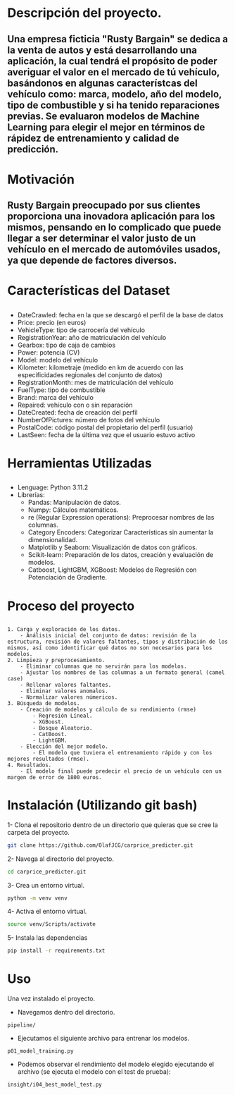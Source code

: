 # Descripción del proyecto.

## Una empresa ficticia **"Rusty Bargain"** se dedica a la venta de autos y está desarrollando una aplicación, la cual tendrá el propósito de poder averiguar el valor en el mercado de tú vehículo, basándonos en algunas característcas del vehículo como: marca, modelo, año del modelo, tipo de combustible y si ha tenido reparaciones previas. Se evaluaron modelos de **Machine Learning** para elegir el mejor en términos de rápidez de entrenamiento y calidad de predicción.

# Motivación

## **Rusty Bargain** preocupado por sus clientes proporciona una inovadora aplicación para los mismos, pensando en lo complicado que puede llegar a ser determinar el valor justo de un vehículo en el mercado de automóviles usados, ya que depende de factores diversos. 

# Características del Dataset

## 
- DateCrawled: fecha en la que se descargó el perfil de la base de datos
- Price: precio (en euros)
- VehicleType: tipo de carrocería del vehículo
- RegistrationYear: año de matriculación del vehículo
- Gearbox: tipo de caja de cambios
- Power: potencia (CV)
- Model: modelo del vehículo
- Kilometer: kilometraje (medido en km de acuerdo con las especificidades regionales del conjunto de datos)
- RegistrationMonth: mes de matriculación del vehículo
- FuelType: tipo de combustible
- Brand: marca del vehículo
- Repaired: vehículo con o sin reparación
- DateCreated: fecha de creación del perfil
- NumberOfPictures: número de fotos del vehículo
- PostalCode: código postal del propietario del perfil (usuario)
- LastSeen: fecha de la última vez que el usuario estuvo activo

# Herramientas Utilizadas

## 
- Lenguage: Python 3.11.2
- Librerías:
	- Pandas: Manipulación de datos.
	- Numpy: Cálculos matemáticos.
	- re (Regular Expression operations): Preprocesar nombres de las columnas.
	- Category Encoders: Categorizar Características sin aumentar la dimensionalidad.
	- Matplotlib y Seaborn: Visualización de datos con gráficos.
	- Scikit-learn: Preparación de los datos, creación y evaluación de modelos.
	- Catboost, LightGBM, XGBoost: Modelos de Regresión con Potenciación de Gradiente.
	
# Proceso del proyecto

## 
	1. Carga y exploración de los datos.
		- Análisis inicial del conjunto de datos: revisión de la estructura, revisión de valores faltantes, tipos y distribución de los mismos, así como identificar qué datos no son necesarios para los modelos.
	2. Limpieza y preprocesamiento.
		- Eliminar columnas que no servirán para los modelos.
		- Ajustar los nombres de las columnas a un formato general (camel case)
		- Rellenar valores faltantes.
		- Eliminar valores anomalos.
		- Normalizar valores númericos.
	3. Búsqueda de modelos.
		- Creación de modelos y cálculo de su rendimiento (rmse)
			- Regresión Líneal.
			- XGBoost.
			- Bosque Aleatorio.
			- CatBoost.
			- LightGBM.
		- Elección del mejor modelo.
			- El modelo que tuviera el entrenamiento rápido y con los mejores resultados (rmse).
	4. Resultados.
		- El modelo final puede predecir el precio de un vehículo con un margen de error de 1800 euros.
#
# Instalación (Utilizando git bash)
1- Clona el repositorio dentro de un directorio que quieras que se cree la carpeta del proyecto.
```bash 
git clone https://github.com/OlafJCG/carprice_predicter.git
```
2- Navega al directorio del proyecto.
```bash
cd carprice_predicter.git
```
3- Crea un entorno virtual.
```bash
python -m venv venv
```
4- Activa el entorno virtual.
```bash
source venv/Scripts/activate
```
5- Instala las dependencias
```bash
pip install -r requirements.txt
```

# Uso
Una vez instalado el proyecto.

- Navegamos dentro del directorio.
```
pipeline/
```
- Ejecutamos el siguiente archivo para entrenar los modelos.
```
p01_model_training.py
``` 
- Podemos observar el rendimiento del modelo elegido ejecutando el archivo (se ejecuta el modelo con el test de prueba):
```
insight/i04_best_model_test.py
```